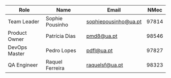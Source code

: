| Role          | Name            | Email                | NMec  |
| ------------- | --------------- | -------------------- | ----- |
| Team Leader   | Sophie Pousinho | sophiepousinho@ua.pt | 97814 |
| Product Owner | Patrícia Dias   | pmd8@ua.pt           | 98546 |
| DevOps Master | Pedro Lopes     | pdfl@ua.pt           | 97827 |
| QA Engineer   | Raquel Ferreira | raquelsf@ua.pt       | 98323 |

